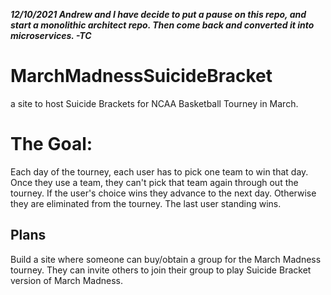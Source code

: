 ***12/10/2021  Andrew and I have decide to put a pause on this repo, and start a monolithic architect repo. Then come back and converted it into microservices. -TC***



# MarchMadnessSuicideBracket
a site to host Suicide Brackets for NCAA Basketball Tourney in March.

# The Goal:
Each day of the tourney, each user has to pick one team to win that day. Once they use a team, they can't pick that team again through out the tourney. If the user's choice wins they advance to the next day. Otherwise they are eliminated from the tourney. The last user standing wins.

## Plans
Build a  site where someone can buy/obtain a group for the March Madness tourney. They can invite others to join their group to play Suicide Bracket version of March Madness.


